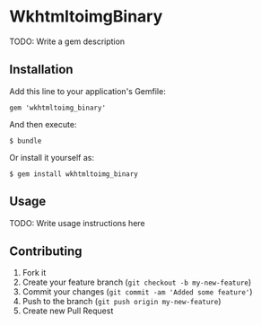 # WkhtmltoimgBinary

TODO: Write a gem description

## Installation

Add this line to your application's Gemfile:

    gem 'wkhtmltoimg_binary'

And then execute:

    $ bundle

Or install it yourself as:

    $ gem install wkhtmltoimg_binary

## Usage

TODO: Write usage instructions here

## Contributing

1. Fork it
2. Create your feature branch (`git checkout -b my-new-feature`)
3. Commit your changes (`git commit -am 'Added some feature'`)
4. Push to the branch (`git push origin my-new-feature`)
5. Create new Pull Request
